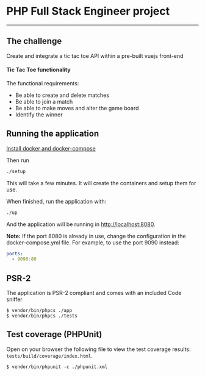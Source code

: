 # PHP Full Stack Engineer project
___

## The challenge

Create and integrate a tic tac toe API within a pre-built vuejs front-end 

#### Tic Tac Toe functionality
The functional requirements:
  - Be able to create and delete matches
  - Be able to join a match
  - Be able to make moves and alter the game board
  - Identify the winner

## Running the application
[Install docker and docker-compose](https://docs.docker.com/compose/install/)

Then run
```bash
./setup
```
This will take a few minutes. It will create the containers and setup them for use.

When finished, run the application with:
```bash
./up
```

And the application will be running in [http://localhost:8080](http://localhost:8080).

**Note:** If the port 8080 is already in use, change the configuration in the docker-compose.yml file. For example, to use the port 9090 instead:
```yaml
ports:
  - 9090:80
``` 

## <a name="psr"></a>PSR-2
The application is PSR-2 compliant and comes with an included Code sniffer
```shell
$ vendor/bin/phpcs ./app
$ vendor/bin/phpcs ./tests
```

## <a name="tests"></a>Test coverage (PHPUnit)
Open on your browser the following file to view the test coverage results: `tests/build/coverage/index.html`.
 
```shell
$ vendor/bin/phpunit -c ./phpunit.xml
```